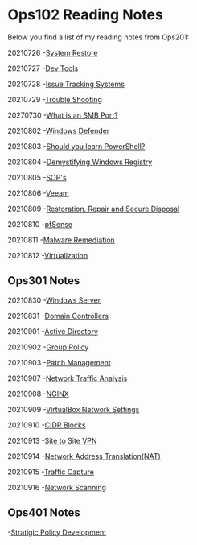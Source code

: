 # Ops102 Reading Notes

Below you find a list of my reading notes from Ops201:

20210726
-[System Restore](systemRestore.md)

20210727
-[Dev Tools](devTools.md)

20210728
-[Issue Tracking Systems](issueTrackingSystem.md)

20210729
-[Trouble Shooting](troubleShootingTechniques.md)

20270730
-[What is an SMB Port?](smbPort.md)

20210802
-[Windows Defender](windowsDefender.md)

20210803
-[Should you learn PowerShell?](learnPowershell.md)

20210804
-[Demystifying Windows Registry](windowsRegistry.md)

20210805
-[SOP's](sop.md)

20210806
-[Veeam](veeam.md)

20210809
-[Restoration, Repair and Secure Disposal](restorationRepair.md)

20210810
-[pfSense](pfSense.md)

20210811
-[Malware Remediation](malwareRemediation.md)

20210812
-[Virtualization](importanceOfVirtualization.md)

## Ops301 Notes

20210830
-[Windows Server](windowsServer.md)

20210831
-[Domain Controllers](domainController.md)

20210901
-[Active Directory](activeDirectory.md)

20210902
-[Group Policy](groupPolicy.md)

20210903
-[Patch Management](patchManagement.md)

20210907
-[Network Traffic Analysis](networkTraffic.md)

20210908
-[NGINX](nginx.md)

20210909
-[VirtualBox Network Settings](vbNetworkSettings.md)

20210910
-[CIDR Blocks](cidr.md)

20210913
-[Site to Site VPN](sTosVPN.md)

20210914
-[Network Address Translation(NAT)](nat.md)

20210915
-[Traffic Capture](trafficCapture.md)

20210916
-[Network Scanning](NetworkScanningNMAP.md)

## Ops401 Notes

-[Stratigic Policy Development](strategicPolicyDevelopment.md)

